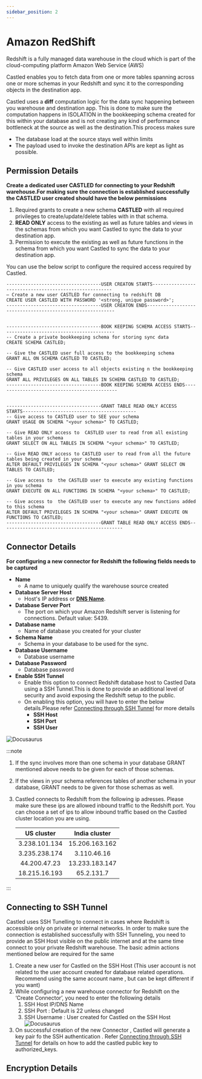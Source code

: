 ```yaml
---
sidebar_position: 2
---
```


# Amazon RedShift

Redshift is a fully managed data warehouse in the cloud which is part of the cloud-computing platform Amazon Web Service (AWS)

Castled enables you to fetch data from one or more tables spanning across one or more schemas in your Redshift and sync it to the corresponding objects in the destination app.

Castled uses a **diff** computation logic for the data sync happening between you warehouse and destination app. This is done to make sure the computation happens in ISOLATION in the bookkeeping schema created for this within your database and is not creating any kind of performance bottleneck at the source as well as the destination.This process makes sure

- The database load at the source stays well within limits
- The payload used to invoke the destination APIs are kept as light as possible.

## Permission Details

**Create a dedicated user CASTLED for connecting to your Redshift warehouse.For making sure the connection is established successfully the CASTLED user created should have the below permissions**

1. Required grants to create a new schema **CASTLED** with all required privileges to create/update/delete tables with in that schema.
2. **READ ONLY** access to the existing as well as future tables and views in the schemas from which you want Castled to sync the data to your destination app.
3. Permission to execute the existing as well as future functions in the schema from which you want Castled to sync the data to your destination app.

You can use the below script to configure the required access required by Castled.

```
-----------------------------------USER CREATON STARTS-------------------------------------------------------
— Create a new user CASTLED for connecting to redshift DB
CREATE USER CASTLED WITH PASSWORD '<strong, unique password>';
-----------------------------------USER CREATON ENDS----------------------------------------------------------


-----------------------------------BOOK KEEPING SCHEMA ACCESS STARTS------------------------------------------
-- Create a private bookkeeping schema for storing sync data
CREATE SCHEMA CASTLED;

-- Give the CASTLED user full access to the bookkeeping schema
GRANT ALL ON SCHEMA CASTLED TO CASTLED;

-- Give CASTLED user access to all objects existing n the bookkeeping schema
GRANT ALL PRIVILEGES ON ALL TABLES IN SCHEMA CASTLED TO CASTLED;
-----------------------------------BOOK KEEPING SCHEMA ACCESS ENDS---------------------------------------------


-----------------------------------GRANT TABLE READ ONLY ACCESS STARTS------------------------------------------
-- Give access to CASTLED user to SEE your schema
GRANT USAGE ON SCHEMA "<your schema>" TO CASTLED;

-- Give READ ONLY access to  CASTLED user to read from all existing tables in your schema
GRANT SELECT ON ALL TABLES IN SCHEMA "<your schema>" TO CASTLED;

-- Give READ ONLY access to CASTLED user to read from all the future tables being created in your schema
ALTER DEFAULT PRIVILEGES IN SCHEMA "<your schema>" GRANT SELECT ON TABLES TO CASTLED;

-- Give access to  the CASTLED user to execute any existing functions in you schema
GRANT EXECUTE ON ALL FUNCTIONS IN SCHEMA "<your schema>" TO CASTLED;

-- Give access to  the CASTLED user to execute any new functions added to this schema
ALTER DEFAULT PRIVILEGES IN SCHEMA "<your schema>" GRANT EXECUTE ON FUNCTIONS TO CASTLED;
-----------------------------------GRANT TABLE READ ONLY ACCESS ENDS---------------------------------------------
```

## Connector Details

**For configuring a new connector for Redshift the following fields needs to be captured**

- **Name**
  - A name to uniquely qualify the warehouse source created
- **Database Server Host**
  - Host's IP address or **[DNS Name](https://docs.aws.amazon.com/redshift/latest/mgmt/jdbc20-obtain-url.html)**.
- **Database Server Port**
  - The port on which your Amazon Redshift server is listening for connections. Default value: 5439.
- **Database name**
  - Name of database you created for your cluster
- **Schema Name**
  - Schema in your database to be used for the sync.
- **Database Username**
  - Database username
- **Database Password**
  - Database password
- **Enable SSH Tunnel**
  - Enable this option to connect Redshift database host to Castled Data using a SSH Tunnel.This is done to provide an additional level of security and avoid exposing the Redshift setup to the public.
  - On enabling this option, you will have to enter the below details.Please refer [Connecting through SSH Tunnel](../Appendix/ssh-tunnel.md) for more details
    - **SSH Host**
    - **SSH Port**
    - **SSH User**

![Docusaurus](/img/screens/sources/redshift/wh_redshift_config_3.png)

:::note

1. If the sync involves more than one schema in your database GRANT mentioned above needs to be given for each of those schemas.
2. If the views in your schema references tables of another schema in your database, GRANT needs to be given for those schemas as well.
3. Castled connects to Redshift from the following ip adresses. Please make sure these ips are allowed inbound traffic to the Redshift port. You can choose a set of ips to allow inbound traffic based on the Castled cluster location you are using.

   |  US cluster   | India cluster  |
   | :-----------: | :------------: |
   | 3.238.101.134 | 15.206.163.162 |
   | 3.235.238.174 |  3.110.46.16   |
   | 44.200.47.23  | 13.233.183.147 |
   | 18.215.16.193 |   65.2.131.7   |

:::

## Connecting to SSH Tunnel

Castled uses SSH Tunelling to connect in cases where Redshift is accessible only on private or internal networks. In order to make sure the connection is established successfully with SSH Tunneling, you need to provide an SSH Host visible on the public internet and at the same time connect to your private Redshift warehouse. The basic admin actions mentioned below are required for the same

1. Create a new user for Castled on the SSH Host (This user account is not related to the user account created for database related operations. Recommend using the same account name , but can be kept different if you want)
2. While configuring a new warehouse connector for Redshift on the ‘Create Connector’, you need to enter the following details
   1. SSH Host IP/DNS Name
   2. SSH Port : Default is 22 unless changed
   3. SSH Username : User created for Castled on the SSH Host
      ![Docusaurus](/img/screens/sources/redshift/wh_redshift_config_2.png)
3. On successful creation of the new Connector , Castled will generate a key pair fo the SSH authentication . Refer [Connecting through SSH Tunnel](../Appendix/ssh-tunnel.md) for details on how to add the castled public key to authorized_keys.

## Encryption Details
